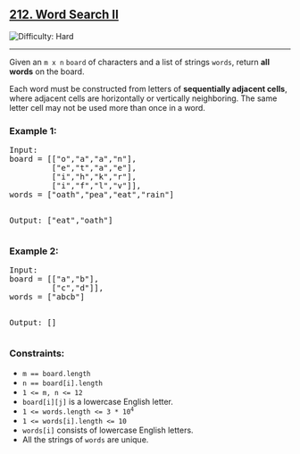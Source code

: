 <h2><a href="https://leetcode.com/problems/word-search-ii/">212. Word Search II</a></h2>
<img src="https://img.shields.io/badge/Difficulty-Hard-red" alt="Difficulty: Hard" />
<hr>

<p>Given an <code>m x n</code> <code>board</code> of characters and a list of strings <code>words</code>, return <strong>all words</strong> on the board.</p>

<p>Each word must be constructed from letters of <strong>sequentially adjacent cells</strong>, where adjacent cells are horizontally or vertically neighboring. The same letter cell may not be used more than once in a word.</p>

<h3>Example 1:</h3>
<pre>
Input: 
board = [["o","a","a","n"],
         ["e","t","a","e"],
         ["i","h","k","r"],
         ["i","f","l","v"]],
words = ["oath","pea","eat","rain"]

Output: ["eat","oath"]
</pre>

<h3>Example 2:</h3>
<pre>
Input:
board = [["a","b"],
         ["c","d"]],
words = ["abcb"]

Output: []
</pre>

<h3>Constraints:</h3>
<ul>
  <li><code>m == board.length</code></li>
  <li><code>n == board[i].length</code></li>
  <li><code>1 &lt;= m, n &lt;= 12</code></li>
  <li><code>board[i][j]</code> is a lowercase English letter.</li>
  <li><code>1 &lt;= words.length &lt;= 3 * 10<sup>4</sup></code></li>
  <li><code>1 &lt;= words[i].length &lt;= 10</code></li>
  <li><code>words[i]</code> consists of lowercase English letters.</li>
  <li>All the strings of <code>words</code> are unique.</li>
</ul>
